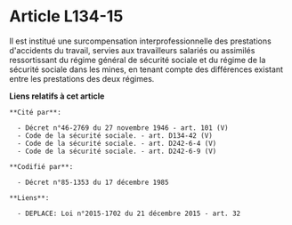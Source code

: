 # Article L134-15

Il est institué une surcompensation interprofessionnelle des prestations d'accidents du travail, servies aux travailleurs
salariés ou assimilés ressortissant du régime général de sécurité sociale et du régime de la sécurité sociale dans les mines,
en tenant compte des différences existant entre les prestations des deux régimes.

**Liens relatifs à cet article**

	**Cité par**:

	  - Décret n°46-2769 du 27 novembre 1946 - art. 101 (V)
	  - Code de la sécurité sociale. - art. D134-42 (V)
	  - Code de la sécurité sociale. - art. D242-6-4 (V)
	  - Code de la sécurité sociale. - art. D242-6-9 (V)

	**Codifié par**:

	  - Décret n°85-1353 du 17 décembre 1985

	**Liens**:

	  - DEPLACE: Loi n°2015-1702 du 21 décembre 2015 - art. 32
